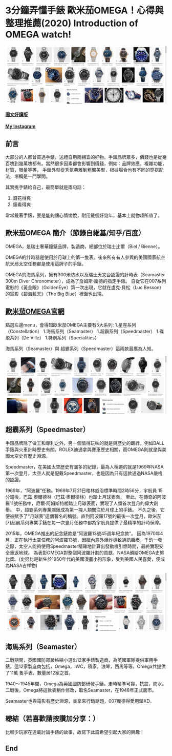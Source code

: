 # 3分鐘弄懂手錶 歐米茄OMEGA！心得與整理推薦(2020) Introduction of OMEGA watch!
![f1](https://github.com/HCH1/blog/blob/master/fig/omega1.JPG)

#### [圖文好讀版]()
#### [My Instagram](https://www.instagram.com/redbox111)

## 前言
大部分的人都曾買過手錶，送禮自用兩相宜的好物。手錶品牌眾多，價錢也是從幾百塊到幾萬塊都有。當然很多因素都會影響到價錢，例如：品牌效應，複雜功能，材質，限量等等。
手錶外型從秀氣典雅到粗曠美型，根據場合也有不同的穿搭配法，堪稱是一門學問。

其實挑手錶給自己，最簡單就是兩句話：
1. 錢花得爽
1. 錶看得爽

常常戴著手錶，要是能夠讓心情愉悅，耐用戴個好幾年，基本上就物超所值了。

## 歐米茄OMEGA 簡介（節錄自維基/知乎/百度）
OMEGA，是瑞士奢華鐘錶品牌，製造商，總部位於瑞士比爾（Biel / Bienne）。

OMEGA的計時器是使用於月球上的第一隻表。後來所有有人參與的美國國家航空航天局太空任務都是使用這牌子的手錶。

OMEGA的海馬系列，擁有300米防水以及瑞士天文台認證的計時表（Seamaster 300m Diver Chronometer），成為了詹姆斯·龐德的指定手錶。
自從它在007系列電影的《黃金眼》（GoldenEye）第一次出現，它就在盧克·貝松（Luc Besson）的電影《碧海藍天》（The Big Blue）裡面也出現。

## [歐米茄OMEGA官網](https://www.omegawatches.com/)
點選左邊menu，會得知歐米茄OMEGA主要有5大系列:
1.星座系列（Constellation）
1.海馬系列（Seamaster）
1.超霸系列（Speedmaster）
1.碟飛系列（De Ville）
1.特別系列（Specialities）

海馬系列（Seamaster）與 超霸系列（Speedmaster）這兩款最廣為人知。

![f1](https://github.com/HCH1/blog/blob/master/fig/omega1b.JPG)

## 超霸系列（Speedmaster）
手錶品牌除了做工和專利之外，另一個值得玩味的就是與歷史的羈絆，例如BALL手錶與火車計時歷史有關，ROLEX迪通拿與賽車歷史相關，而OMEGA則就是與美國太空史有歷史淵源。

Speedmaster，在美國太空歷史有滿多的紀錄，最為人稱道的就是1969年NASA第一次登月，太空人就是配戴Speedmaster，也是因為只有這款通過NASA嚴格的認證。

1969年，“阿波羅”任務。1969年7月21日格林威治標準時間2時56分，宇航員 15分鐘後，巴茲·奧爾德林（巴茲·奧爾德林）也踏上月球表面，
至此，在傳奇的阿波羅11號任務中，尼爾·阿姆斯特朗踏上月球表面，實現了人類首次登月的偉大創舉。 中，超霸系列專業腕錶成為第一塊人類關注於月球上的手錶。
不久之後，它便被賦予了“月球表”這個著名的稱號。直到阿波羅17號的最後一次登月，歐米茄 [7]超霸系列專業手錶在每一次登月任務中都為宇航員提供了最精準的計時保障。

2015年，OMEGA推出的紀念錶款是“阿波羅13號45週年紀念款”。
因為1970年4月，正在執行太空任務的阿波羅13號，因艙內意外爆炸導致通訊癱瘓，千鈞一發之際，太空人能夠使用Speedmaster精確地計算出發動機引燃時間，最終實現安全重返地球。
為表彰OMEGA對整個阿波羅計劃的貢獻，NASA頒給OMEGA史努比獎。(史努比是新生於1950年代的美國漫畫小狗形象，受到美國人民喜愛，便成為NASA吉祥物)


![f1](https://github.com/HCH1/blog/blob/master/fig/omega1c.JPG)

## 海馬系列（Seamaster）
二戰期間，英國國防部嚴格縮小選出12家手錶製造商，為英國軍隊提供軍用手錶。這12家製造商包括，Omega，IWC，積家，浪琴，西馬等等。Omega共提供了11萬 隻手表，數量居12家之首。

1940〜1945年間，Omega為英國國防部研發手錶。走時精準可靠，抗震，防水。二戰後，Omega將這款表稍作修改，取名Seamaster，在1948年正式面市。

Seamaster也與電影有歷史淵源，並拿來行銷話題，007龐德得愛用錶XD。

## 總結（若喜歡請按讚加分享：）
比較少玩家在連載討論手錶的故事，故寫下此篇希望引起大家的興趣！

## End
